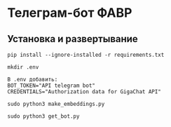 # Телеграм-бот ФАВР

## Установка и развертывание
```
pip install --ignore-installed -r requirements.txt
```
```
mkdir .env
```
```
В .env добавить: 
BOT_TOKEN="API telegram bot"
CREDENTIALS="Authorization data for GigaChat API"
```
```
sudo python3 make_embeddings.py
```
```
sudo python3 get_bot.py
```
